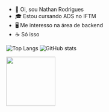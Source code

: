 - 🗿 Oi, sou Nathan Rodrigues
- 🎓 Estou cursando ADS no IFTM
- 🖥️ Me interesso na área de backend 
- ☕ Só isso

![Top Langs](https://github-readme-stats.vercel.app/api/top-langs/?username=NahNathan&theme=dracula)
![GitHub stats](https://github-readme-stats.vercel.app/api?username=NahNathan&show_icons=true&theme=dracula)

<div>
  <a href="https://github.com/NahNathan">
  <img height="130em" src="https://i.imgur.com/ZY9Jwp3.jpeg">
</div>

